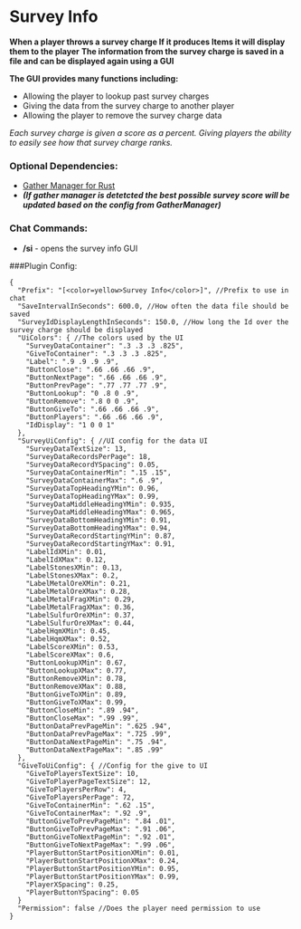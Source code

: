 # Survey Info
**When a player throws a survey charge If it produces Items it will display them to the player**
**The information from the survey charge is saved in a file and can be displayed again using a GUI**

**The GUI provides many functions including:**
+ Allowing the player to lookup past survey charges
+ Giving the data from the survey charge to another player
+ Allowing the player to remove the survey charge data

*Each survey charge is given a score as a percent. Giving players the ability to easily see how that survey charge ranks.*

### Optional Dependencies:
+ [Gather Manager for Rust](http://oxidemod.org/plugins/gather-manager.675/)
+ ***(If gather manager is detetcted the best possible survey score will be updated based on the config from GatherManager)***

### Chat Commands:
+ **/si** - opens the survey info GUI

###Plugin Config:
```
{
  "Prefix": "[<color=yellow>Survey Info</color>]", //Prefix to use in chat
  "SaveIntervalInSeconds": 600.0, //How often the data file should be saved
  "SurveyIdDisplayLengthInSeconds": 150.0, //How long the Id over the survey charge should be displayed
  "UiColors": { //The colors used by the UI
    "SurveyDataContainer": ".3 .3 .3 .825",
    "GiveToContainer": ".3 .3 .3 .825",
    "Label": ".9 .9 .9 .9",
    "ButtonClose": ".66 .66 .66 .9",
    "ButtonNextPage": ".66 .66 .66 .9",
    "ButtonPrevPage": ".77 .77 .77 .9",
    "ButtonLookup": "0 .8 0 .9",
    "ButtonRemove": ".8 0 0 .9",
    "ButtonGiveTo": ".66 .66 .66 .9",
    "ButtonPlayers": ".66 .66 .66 .9",
    "IdDisplay": "1 0 0 1"
  },
  "SurveyUiConfig": { //UI config for the data UI
    "SurveyDataTextSize": 13,
    "SurveyDataRecordsPerPage": 18,
    "SurveyDataRecordYSpacing": 0.05,
    "SurveyDataContainerMin": ".15 .15",
    "SurveyDataContainerMax": ".6 .9",
    "SurveyDataTopHeadingYMin": 0.96,
    "SurveyDataTopHeadingYMax": 0.99,
    "SurveyDataMiddleHeadingYMin": 0.935,
    "SurveyDataMiddleHeadingYMax": 0.965,
    "SurveyDataBottomHeadingYMin": 0.91,
    "SurveyDataBottomHeadingYMax": 0.94,
    "SurveyDataRecordStartingYMin": 0.87,
    "SurveyDataRecordStartingYMax": 0.91,
    "LabelIdXMin": 0.01,
    "LabelIdXMax": 0.12,
    "LabelStonesXMin": 0.13,
    "LabelStonesXMax": 0.2,
    "LabelMetalOreXMin": 0.21,
    "LabelMetalOreXMax": 0.28,
    "LabelMetalFragXMin": 0.29,
    "LabelMetalFragXMax": 0.36,
    "LabelSulfurOreXMin": 0.37,
    "LabelSulfurOreXMax": 0.44,
    "LabelHqmXMin": 0.45,
    "LabelHqmXMax": 0.52,
    "LabelScoreXMin": 0.53,
    "LabelScoreXMax": 0.6,
    "ButtonLookupXMin": 0.67,
    "ButtonLookupXMax": 0.77,
    "ButtonRemoveXMin": 0.78,
    "ButtonRemoveXMax": 0.88,
    "ButtonGiveToXMin": 0.89,
    "ButtonGiveToXMax": 0.99,
    "ButtonCloseMin": ".89 .94",
    "ButtonCloseMax": ".99 .99",
    "ButtonDataPrevPageMin": ".625 .94",
    "ButtonDataPrevPageMax": ".725 .99",
    "ButtonDataNextPageMin": ".75 .94",
    "ButtonDataNextPageMax": ".85 .99"
  },
  "GiveToUiConfig": { //Config for the give to UI
    "GiveToPlayersTextSize": 10,
    "GiveToPlayerPageTextSize": 12,
    "GiveToPlayersPerRow": 4,
    "GiveToPlayersPerPage": 72,
    "GiveToContainerMin": ".62 .15",
    "GiveToContainerMax": ".92 .9",
    "ButtonGiveToPrevPageMin": ".84 .01",
    "ButtonGiveToPrevPageMax": ".91 .06",
    "ButtonGiveToNextPageMin": ".92 .01",
    "ButtonGiveToNextPageMax": ".99 .06",
    "PlayerButtonStartPositionXMin": 0.01,
    "PlayerButtonStartPositionXMax": 0.24,
    "PlayerButtonStartPositionYMin": 0.95,
    "PlayerButtonStartPositionYMax": 0.99,
    "PlayerXSpacing": 0.25,
    "PlayerButtonYSpacing": 0.05
  }
  "Permission": false //Does the player need permission to use
}
```
